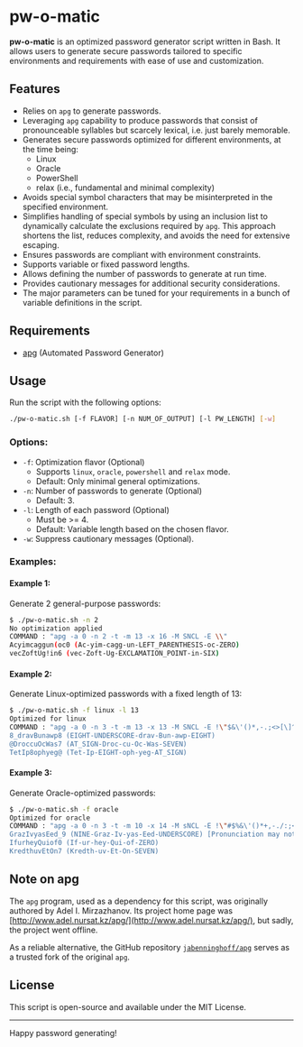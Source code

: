 # pw-o-matic

**pw-o-matic** is an optimized password generator script written in Bash. It allows users to generate secure passwords tailored to specific environments and requirements with ease of use and customization.

## Features

- Relies on `apg` to generate passwords.
- Leveraging `apg` capability to produce passwords that consist of pronounceable syllables but scarcely lexical, i.e. just barely memorable.
- Generates secure passwords optimized for different environments, at the time being:
  - Linux
  - Oracle
  - PowerShell
  - relax (i.e., fundamental and minimal complexity)
- Avoids special symbol characters that may be misinterpreted in the specified environment.
- Simplifies handling of special symbols by using an inclusion list to dynamically calculate the exclusions required by `apg`. This approach shortens the list, reduces complexity, and avoids the need for extensive escaping.
- Ensures passwords are compliant with environment constraints.
- Supports variable or fixed password lengths.
- Allows defining the number of passwords to generate at run time.
- Provides cautionary messages for additional security considerations.
- The major parameters can be tuned for your requirements in a bunch of variable definitions in the script.

## Requirements

- [apg](https://github.com/jabenninghoff/apg) (Automated Password Generator)

## Usage

Run the script with the following options:

```bash
./pw-o-matic.sh [-f FLAVOR] [-n NUM_OF_OUTPUT] [-l PW_LENGTH] [-w]
```

### Options:
- `-f`: Optimization flavor (Optional)
  - Supports `linux`, `oracle`, `powershell` and `relax` mode.
  - Default: Only minimal general optimizations.
- `-n`: Number of passwords to generate (Optional)
  - Default: 3.
- `-l`: Length of each password (Optional)
  - Must be >= 4.
  - Default: Variable length based on the chosen flavor.
- `-w`: Suppress cautionary messages (Optional).

### Examples:

#### Example 1:
Generate 2 general-purpose passwords:
```bash
$ ./pw-o-matic.sh -n 2
No optimization applied
COMMAND : "apg -a 0 -n 2 -t -m 13 -x 16 -M SNCL -E \\"
Acyimcaggun(oc0 (Ac-yim-cagg-un-LEFT_PARENTHESIS-oc-ZERO)
vecZoftUg!in6 (vec-Zoft-Ug-EXCLAMATION_POINT-in-SIX)
```

#### Example 2:
Generate Linux-optimized passwords with a fixed length of 13:
```bash
$ ./pw-o-matic.sh -f linux -l 13
Optimized for linux
COMMAND : "apg -a 0 -n 3 -t -m 13 -x 13 -M SNCL -E !\"$&\'()*,-.;<>[\]^`{|}~"
8_dravBunawp8 (EIGHT-UNDERSCORE-drav-Bun-awp-EIGHT)
@DroccuOcWas7 (AT_SIGN-Droc-cu-Oc-Was-SEVEN)
TetIp8ophyeg@ (Tet-Ip-EIGHT-oph-yeg-AT_SIGN)
```

#### Example 3:
Generate Oracle-optimized passwords:
```bash
$ ./pw-o-matic.sh -f oracle
Optimized for oracle
COMMAND : "apg -a 0 -n 3 -t -m 10 -x 14 -M sNCL -E !\"#$%&\'()*+,-./:;<=>?@[\]`{|}~"
GrazIvyasEed_9 (NINE-Graz-Iv-yas-Eed-UNDERSCORE) [Pronunciation may not match password.]
IfurheyQuiof0 (If-ur-hey-Qui-of-ZERO)
KredthuvEtOn7 (Kredth-uv-Et-On-SEVEN)
```

## Note on apg

The `apg` program, used as a dependency for this script, was originally authored by Adel I. Mirzazhanov. Its project home page was [http://www.adel.nursat.kz/apg/](http://www.adel.nursat.kz/apg/), but sadly, the project went offline.

As a reliable alternative, the GitHub repository [`jabenninghoff/apg`](https://github.com/jabenninghoff/apg.git) serves as a trusted fork of the original `apg`.

## License

This script is open-source and available under the MIT License.

---

Happy password generating!
